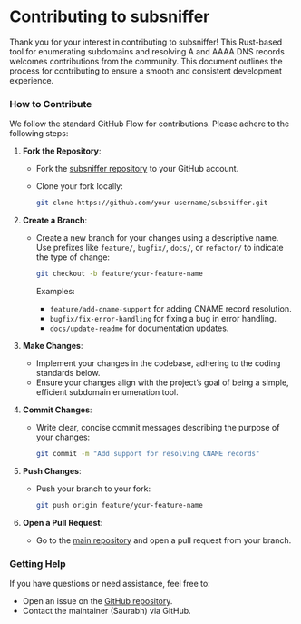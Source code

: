 # Contributing to subsniffer

Thank you for your interest in contributing to subsniffer! This Rust-based tool for enumerating subdomains and resolving A and AAAA DNS records welcomes contributions from the community. This document outlines the process for contributing to ensure a smooth and consistent development experience.

### How to Contribute

We follow the standard GitHub Flow for contributions. Please adhere to the following steps:

1. **Fork the Repository**:
    
    - Fork the [subsniffer repository](https://github.com/saurabh-857/subsniffer) to your GitHub account.
    - Clone your fork locally:
        
        ```bash
        git clone https://github.com/your-username/subsniffer.git
        ```
        
2. **Create a Branch**:
    
    - Create a new branch for your changes using a descriptive name. Use prefixes like `feature/`, `bugfix/`, `docs/`, or `refactor/` to indicate the type of change:
        
        ```bash
        git checkout -b feature/your-feature-name
        ```
        
        Examples:
        - `feature/add-cname-support` for adding CNAME record resolution.
        - `bugfix/fix-error-handling` for fixing a bug in error handling.
        - `docs/update-readme` for documentation updates.
3. **Make Changes**:
    
    - Implement your changes in the codebase, adhering to the coding standards below.
    - Ensure your changes align with the project’s goal of being a simple, efficient subdomain enumeration tool.
4. **Commit Changes**:
    
    - Write clear, concise commit messages describing the purpose of your changes:
        
        ```bash
        git commit -m "Add support for resolving CNAME records"
        ```
        
5. **Push Changes**:
    
    - Push your branch to your fork:
        
        ```bash
        git push origin feature/your-feature-name
        ```
        
6. **Open a Pull Request**:
    
    - Go to the [main repository](https://github.com/saurabh-857/subsniffer) and open a pull request from your branch.

### Getting Help

If you have questions or need assistance, feel free to:

- Open an issue on the [GitHub repository](https://github.com/saurabh-857/subsniffer).
- Contact the maintainer (Saurabh) via GitHub.
